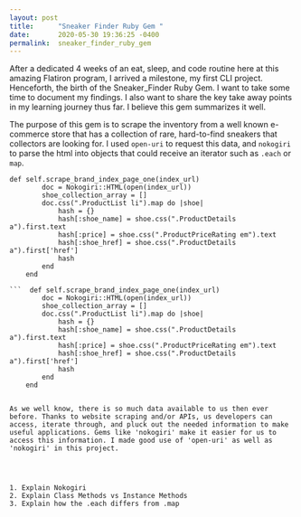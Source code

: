 ```yaml
---
layout: post
title:      "Sneaker Finder Ruby Gem "
date:       2020-05-30 19:36:25 -0400
permalink:  sneaker_finder_ruby_gem
---
```



After a dedicated 4 weeks of an eat, sleep, and code routine here at this amazing Flatiron program, I arrived a milestone, my first CLI project. Henceforth, the birth of the Sneaker_Finder Ruby Gem. I want to take some time to document my findings. I also want to share the key take away points in my learning journey thus far. I believe this gem summarizes it well. 

The purpose of this gem is to scrape the inventory from a well known e-commerce store that has a collection of rare, hard-to-find sneakers that collectors are looking for. I used `open-uri` to request this data, and `nokogiri` to parse the html into objects that could receive an iterator such as `.each` or `map`. 

```
def self.scrape_brand_index_page_one(index_url)
        doc = Nokogiri::HTML(open(index_url))
        shoe_collection_array = []
        doc.css(".ProductList li").map do |shoe|
            hash = {}
            hash[:shoe_name] = shoe.css(".ProductDetails a").first.text
            hash[:price] = shoe.css(".ProductPriceRating em").text
            hash[:shoe_href] = shoe.css(".ProductDetails a").first['href']
            hash
        end
    end

```  def self.scrape_brand_index_page_one(index_url)
        doc = Nokogiri::HTML(open(index_url))
        shoe_collection_array = []
        doc.css(".ProductList li").map do |shoe|
            hash = {}
            hash[:shoe_name] = shoe.css(".ProductDetails a").first.text
            hash[:price] = shoe.css(".ProductPriceRating em").text
            hash[:shoe_href] = shoe.css(".ProductDetails a").first['href']
            hash
        end
    end


As we well know, there is so much data available to us then ever before. Thanks to website scraping and/or APIs, us developers can access, iterate through, and pluck out the needed information to make useful applications. Gems like 'nokogiri' make it easier for us to access this information. I made good use of 'open-uri' as well as 'nokogiri' in this project.




1. Explain Nokogiri
2. Explain Class Methods vs Instance Methods
3. Explain how the .each differs from .map 






